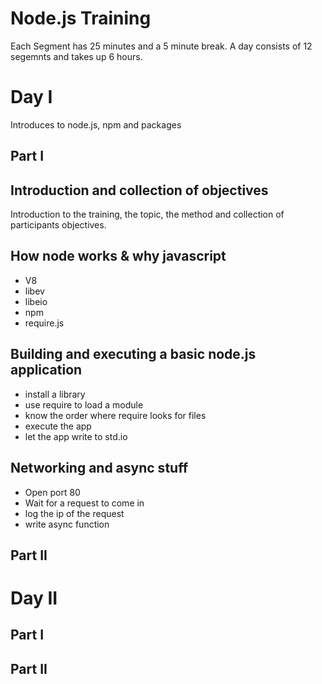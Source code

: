 # Node.js Training

Each Segment has 25 minutes and a 5 minute break. A day consists of 12 segemnts and takes up 6 hours. 

# Day I 

Introduces to node.js, npm and packages

## Part I 

## Introduction and collection of objectives

Introduction to the training, the topic, the method and collection of participants objectives.  

## How node works & why javascript 

* V8
* libev
* libeio
* npm 
* require.js 

## Building and executing a basic node.js application

* install a library 
* use require to load a module 
* know the order where require looks for files 
* execute the app 
* let the app write to std.io 

## Networking and async stuff

* Open port 80 
* Wait for a request to come in 
* log the ip of the request
* write  async function

## Part II 

# Day II 

## Part I 

## Part II 
